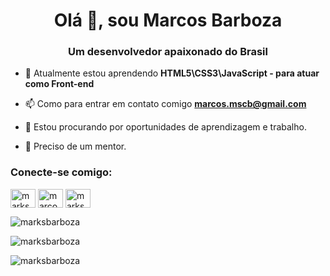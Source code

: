 <h1 align="center">Olá 👋, sou Marcos Barboza</h1>
<h3 align="center">Um desenvolvedor apaixonado do Brasil</h3>




- 🌱 Atualmente estou aprendendo **HTML5\\CSS3\\JavaScript - para atuar como Front-end**

- 📫 Como para entrar em contato comigo **marcos.mscb@gmail.com**

- 👯 Estou procurando por oportunidades de aprendizagem e trabalho.

- 🤔 Preciso de um mentor.

<h3 align="left">Conecte-se comigo:</h3>
<p align="left">
<a href="https://twitter.com /marksbarboza" target="blank"><img align="center" src="https://raw.githubusercontent.com/rahuldkjain/github-profile-readme-generator/master/src/images/icons/Social/twitter.svg" alt="marksbarboza" height="30" width="40" /></a>
<a href="https://fb.com/marcosmitonokishiino" target="blank"><img align="center" src="https://raw.githubusercontent.com/rahuldkjain/github-profile-readme-generator /master/src/images/icons/Social/facebook.svg" alt="marcosmitonokishiino" height="30" width="40" /></a>
<a href="https://instagram.com/marksbarboza " target="blank"><img align="center" src="https://raw.githubusercontent.com/rahuldkjain/github-profile-readme-generator/master/src/images/icons/Social/instagram.svg " alt="marksbarboza" height="30" width="40" /></a>
</p>


<p> <img align="center" src="https://github-readme-stats.vercel.app/api?username=marksbarboza&show_icons=true&locale=en" alt="marksbarboza" /></p>

<p><img align="center" src="https://github-readme-streak-stats.herokuapp.com/?user=marksbarboza&" alt="marksbarboza" /></p>

<p><img align="left" src="https://github-readme-stats.vercel.app/api/top-langs?username=marksbarboza&show_icons=true&locale=en&layout=compact" alt="marksbarboza" /> </p>

